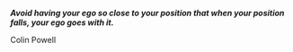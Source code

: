 _**Avoid having your ego so close to your position that when your position falls, your ego goes with it.**_

Colin Powell